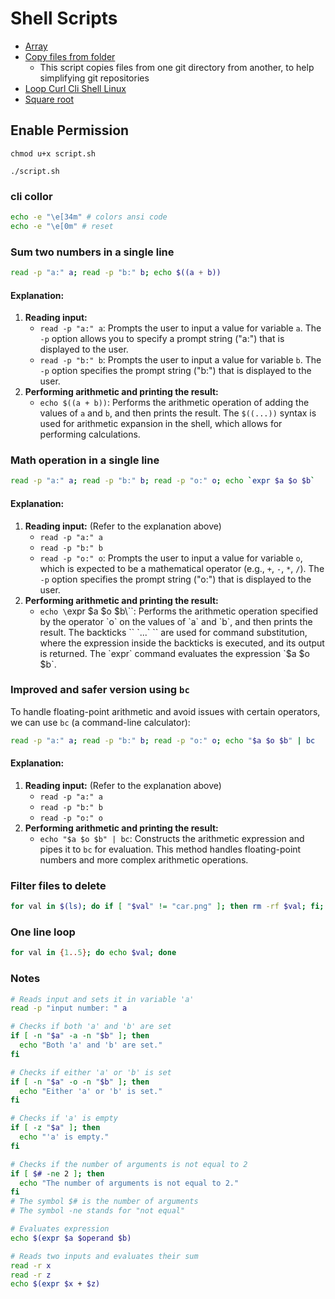 # Shell Scripts

- [Array](./tutorials/array.md)
- [Copy files from folder](./tutorials/update_repository.md)
   - This script copies files from one git directory from another, to help simplifying git repositories
- [Loop Curl Cli Shell Linux](./tutorials/loop_curl_cli_shell.md)
- [Square root](./square_root.sh)

## Enable Permission
```
chmod u+x script.sh

./script.sh
```
### cli collor
```bash
echo -e "\e[34m" # colors ansi code
echo -e "\e[0m" # reset
```
### Sum two numbers in a single line
```sh
read -p "a:" a; read -p "b:" b; echo $((a + b))
```

#### Explanation:
1. **Reading input:**
   - `read -p "a:" a`: Prompts the user to input a value for variable `a`. The `-p` option allows you to specify a prompt string ("a:") that is displayed to the user.
   - `read -p "b:" b`: Prompts the user to input a value for variable `b`. The `-p` option specifies the prompt string ("b:") that is displayed to the user.
2. **Performing arithmetic and printing the result:**
   - `echo $((a + b))`: Performs the arithmetic operation of adding the values of `a` and `b`, and then prints the result. The `$((...))` syntax is used for arithmetic expansion in the shell, which allows for performing calculations.

### Math operation in a single line
```sh
read -p "a:" a; read -p "b:" b; read -p "o:" o; echo `expr $a $o $b`
```

#### Explanation:
1. **Reading input:** (Refer to the explanation above)
   - `read -p "a:" a`
   - `read -p "b:" b`
   - `read -p "o:" o`: Prompts the user to input a value for variable `o`, which is expected to be a mathematical operator (e.g., `+`, `-`, `*`, `/`). The `-p` option specifies the prompt string ("o:") that is displayed to the user.
2. **Performing arithmetic and printing the result:**
   - `echo \`expr $a $o $b\``: Performs the arithmetic operation specified by the operator `o` on the values of `a` and `b`, and then prints the result. The backticks `` `...` `` are used for command substitution, where the expression inside the backticks is executed, and its output is returned. The `expr` command evaluates the expression `$a $o $b`.

### Improved and safer version using `bc`
To handle floating-point arithmetic and avoid issues with certain operators, we can use `bc` (a command-line calculator):
```sh
read -p "a:" a; read -p "b:" b; read -p "o:" o; echo "$a $o $b" | bc
```

#### Explanation:
1. **Reading input:** (Refer to the explanation above)
   - `read -p "a:" a`
   - `read -p "b:" b`
   - `read -p "o:" o`
2. **Performing arithmetic and printing the result:**
   - `echo "$a $o $b" | bc`: Constructs the arithmetic expression and pipes it to `bc` for evaluation. This method handles floating-point numbers and more complex arithmetic operations.

### Filter files to delete
```sh
for val in $(ls); do if [ "$val" != "car.png" ]; then rm -rf $val; fi; done
```

### One line loop
```sh
for val in {1..5}; do echo $val; done
```
### Notes

```sh
# Reads input and sets it in variable 'a'
read -p "input number: " a

# Checks if both 'a' and 'b' are set
if [ -n "$a" -a -n "$b" ]; then
  echo "Both 'a' and 'b' are set."
fi

# Checks if either 'a' or 'b' is set
if [ -n "$a" -o -n "$b" ]; then
  echo "Either 'a' or 'b' is set."
fi

# Checks if 'a' is empty
if [ -z "$a" ]; then
  echo "'a' is empty."
fi

# Checks if the number of arguments is not equal to 2
if [ $# -ne 2 ]; then
  echo "The number of arguments is not equal to 2."
fi
# The symbol $# is the number of arguments
# The symbol -ne stands for "not equal"

# Evaluates expression
echo $(expr $a $operand $b)

# Reads two inputs and evaluates their sum
read -r x
read -r z
echo $(expr $x + $z)
```
